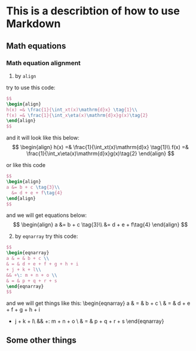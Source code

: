# This is a describtion of how to use Markdown
## Math equations
### Math equation alignment
1. by `align`

try to use this code:
```latex
$$
\begin{align}
h(x) =& \frac{1}{\int_xt(x)\mathrm{d}x} \tag{1}\\
f(x) =& \frac{1}{\int_x\eta(x)\mathrm{d}x}g(x)\tag{2}
\end{align}
$$
``` 
and it will look like this below:
$$
\begin{align}
h(x) =& \frac{1}{\int_xt(x)\mathrm{d}x} \tag{1}\\
f(x) =& \frac{1}{\int_x\eta(x)\mathrm{d}x}g(x)\tag{2}
\end{align}
$$

or like this code
```latex
$$
\begin{align}
a &= b + c \tag{3}\\
  &= d + e + f\tag{4}
\end{align}
$$
```

and we will get equations below:
$$
\begin{align}
a &= b + c \tag{3}\\
  &= d + e + f\tag{4}
\end{align}
$$

2. by `eqnarray`
try this code:
```latex
$$
\begin{eqnarray}
a & = & b + c \\
& = & d + e + f + g + h + i
+ j + k + l\\
&& +\: m + n + o \\
& = & p + q + r + s
\end{eqnarray}
$$
```
and we will get things like this:
\begin{eqnarray}
a & = & b + c \\
& = & d + e + f + g + h + i
+ j + k + l\\
&& +\: m + n + o \\
& = & p + q + r + s
\end{eqnarray}

## Some other things